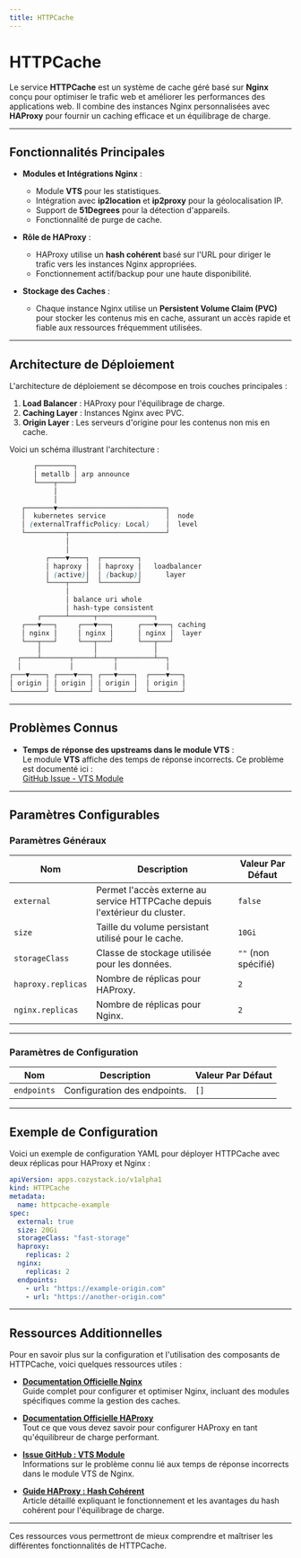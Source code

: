```yaml
---
title: HTTPCache
---
```


# HTTPCache

Le service **HTTPCache** est un système de cache géré basé sur **Nginx** conçu pour optimiser le trafic web et améliorer les performances des applications web. Il combine des instances Nginx personnalisées avec **HAProxy** pour fournir un caching efficace et un équilibrage de charge.

---

## Fonctionnalités Principales

- **Modules et Intégrations Nginx** :
  - Module **VTS** pour les statistiques.
  - Intégration avec **ip2location** et **ip2proxy** pour la géolocalisation IP.
  - Support de **51Degrees** pour la détection d'appareils.
  - Fonctionnalité de purge de cache.

- **Rôle de HAProxy** :
  - HAProxy utilise un **hash cohérent** basé sur l'URL pour diriger le trafic vers les instances Nginx appropriées.
  - Fonctionnement actif/backup pour une haute disponibilité.

- **Stockage des Caches** :
  - Chaque instance Nginx utilise un **Persistent Volume Claim (PVC)** pour stocker les contenus mis en cache, assurant un accès rapide et fiable aux ressources fréquemment utilisées.

---

## Architecture de Déploiement

L'architecture de déploiement se décompose en trois couches principales : 
1. **Load Balancer** : HAProxy pour l'équilibrage de charge.
2. **Caching Layer** : Instances Nginx avec PVC.
3. **Origin Layer** : Les serveurs d'origine pour les contenus non mis en cache.

Voici un schéma illustrant l'architecture :

```scss
      ┌─────────┐
      │ metallb │ arp announce
      └────┬────┘
           │
           │
   ┌───────▼───────────────────────────┐
   │  kubernetes service               │  node
   │ (externalTrafficPolicy: Local)    │  level
   └──────────┬────────────────────────┘
              │
              │
         ┌────▼────┐  ┌─────────┐
         │ haproxy │  │ haproxy │   loadbalancer
         │ (active)│  │ (backup)│      layer
         └────┬────┘  └─────────┘
              │
              │ balance uri whole
              │ hash-type consistent
       ┌──────┴──────┬──────────────┐
   ┌───▼───┐     ┌───▼───┐      ┌───▼───┐ caching
   │ nginx │     │ nginx │      │ nginx │  layer
   └───┬───┘     └───┬───┘      └───┬───┘
       │             │              │
  ┌────┴───────┬─────┴────┬─────────┴──┐
  │            │          │            │
┌───▼────┐ ┌────▼───┐ ┌───▼────┐  ┌────▼───┐ 
│ origin │ │ origin │ │ origin │  │ origin │ 
└────────┘ └────────┘ └────────┘  └────────┘
```

---

## Problèmes Connus

- **Temps de réponse des upstreams dans le module VTS** :  
  Le module **VTS** affiche des temps de réponse incorrects. Ce problème est documenté ici :  
  [GitHub Issue - VTS Module](https://github.com/vozlt/nginx-module-vts/issues/198)

---

## Paramètres Configurables

### **Paramètres Généraux**

| **Nom**            | **Description**                                              | **Valeur Par Défaut** |
|---------------------|--------------------------------------------------------------|------------------------|
| `external`         | Permet l'accès externe au service HTTPCache depuis l'extérieur du cluster. | `false`               |
| `size`             | Taille du volume persistant utilisé pour le cache.           | `10Gi`                |
| `storageClass`     | Classe de stockage utilisée pour les données.                | `""` (non spécifié)   |
| `haproxy.replicas` | Nombre de réplicas pour HAProxy.                              | `2`                   |
| `nginx.replicas`   | Nombre de réplicas pour Nginx.                                | `2`                   |

---

### **Paramètres de Configuration**

| **Nom**        | **Description**                 | **Valeur Par Défaut** |
|-----------------|---------------------------------|------------------------|
| `endpoints`    | Configuration des endpoints.    | `[]`                  |

---

## Exemple de Configuration

Voici un exemple de configuration YAML pour déployer HTTPCache avec deux réplicas pour HAProxy et Nginx :

```yaml
apiVersion: apps.cozystack.io/v1alpha1
kind: HTTPCache
metadata:
  name: httpcache-example
spec:
  external: true
  size: 20Gi
  storageClass: "fast-storage"
  haproxy:
    replicas: 2
  nginx:
    replicas: 2
  endpoints:
    - url: "https://example-origin.com"
    - url: "https://another-origin.com"
```

---

## Ressources Additionnelles

Pour en savoir plus sur la configuration et l'utilisation des composants de HTTPCache, voici quelques ressources utiles :

- [**Documentation Officielle Nginx**](https://nginx.org/en/docs/)  
  Guide complet pour configurer et optimiser Nginx, incluant des modules spécifiques comme la gestion des caches.

- [**Documentation Officielle HAProxy**](https://haproxy.org/)  
  Tout ce que vous devez savoir pour configurer HAProxy en tant qu'équilibreur de charge performant.

- [**Issue GitHub : VTS Module**](https://github.com/vozlt/nginx-module-vts/issues/198)  
  Informations sur le problème connu lié aux temps de réponse incorrects dans le module VTS de Nginx.

- [**Guide HAProxy : Hash Cohérent**](https://www.haproxy.com/blog/consisten-hashing-in-haproxy/)  
  Article détaillé expliquant le fonctionnement et les avantages du hash cohérent pour l'équilibrage de charge.

---

Ces ressources vous permettront de mieux comprendre et maîtriser les différentes fonctionnalités de HTTPCache.
